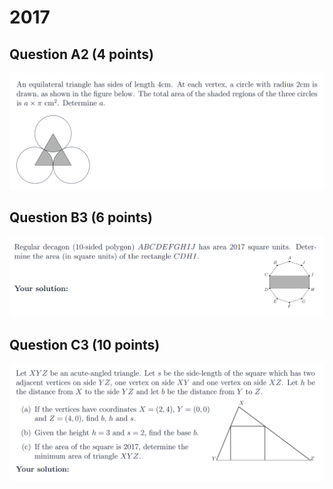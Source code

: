 # 2017

## Question A2 (4 points)

![](<../.gitbook/assets/屏幕快照 2020-09-27 19.02.19.png>)

## Question B3 (6 points)

![](<../.gitbook/assets/屏幕快照 2020-09-27 19.11.32.png>)

## Question C3 (10 points)

![](<../.gitbook/assets/屏幕快照 2020-09-27 19.17.21.png>)

